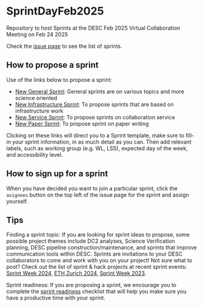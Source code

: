 # SprintDayFeb2025
Repository to host Sprints at the DESC Feb 2025 Virtual Collaboration Meeting on Feb 24 2025

Check the <a href="https://github.com/LSSTDESC/SprintDayFeb2025/issues">issue page</a> to see the list of sprints.

## How to propose a sprint

Use of the links below to propose a sprint:
  - <a href="https://github.com/LSSTDESC/SprintDayFeb2025/issues/new?assignees=&labels=General+Sprint&template=new-general-sprint.md&title=%5BSPRINT%5D+your+sprint+name+" target="_blank"  >New General Sprint</a>: General sprints are on various topics and more science oriented
  - <a href="https://github.com/LSSTDESC/SprintDayFeb2025/issues/new?assignees=&labels=Infrastructure+Sprint&template=new-infrastructure-sprint.md&title=%5BSPRINT%5D+your+sprint+name+" target="_blank" >New Infrastructure Sprint</a>: To propose sprints that are based on infrastructure work
  - <a href="https://github.com/LSSTDESC/SprintDayFeb2025/issues/new?assignees=&labels=Service+Sprint%2C+Wednesday&template=new-service-sprint.md&title=%5BSPRINT%5D+your+sprint+name+" target="_blank" >New Service Sprint</a>: To propose sprints on collaboration service
  - <a href="https://github.com/LSSTDESC/SprintDayFeb2025/issues/new?assignees=&labels=Paper+Sprint&template=new-paper-sprint.md&title=%5BSPRINT%5D+your+sprint+name+" target="_blank">New Paper Sprint</a>: To propose sprint on paper writing

Clicking on these links will direct you to a Sprint template, make sure to fill-in your sprint information, in as much detail as you can. Then add relevant labels, such as working group (e.g. WL, LSS), expected day of the week, and accessibility level.

## How to sign up for a sprint

When you have decided you want to join a particular sprint, click the `asignees` button on the top left of the issue page for the sprint and assign yourself.

## Tips

Finding a sprint topic: If you are looking for sprint ideas to propose, some possible project themes include DC2 analyses, Science Verification planning, DESC pipeline construction/maintenance, and sprints that improve communication tools within DESC. Sprints are invitations to your DESC collaborators to come and work with you on your project! Not sure what to post? Check out the list of sprint & hack projects at recent sprint events:  [Sprint Week 2024](https://github.com/LSSTDESC/SprintWeek2024), [ETH Zurich 2024](https://github.com/LSSTDESC/SprintDayETHZurich2024), [Sprint Week 2023](https://github.com/LSSTDESC/SprintWeek2023/). 


Sprint readiness: If you are proposing a sprint, we encourage you to complete the [sprint readiness](https://lsstdesc.org/sprint-checklist/) checklist that will help you make sure you have a productive time with your sprint.

